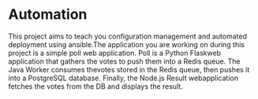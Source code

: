 # Automation
 
This project aims to teach you configuration management and automated deployment using ansible.The application you are working on during this project is a simple poll web application. Poll is a Python Flaskweb application that gathers the votes to push them into a Redis queue. The Java Worker consumes thevotes stored in the Redis queue, then pushes it into a PostgreSQL database. Finally, the Node.js Result webapplication fetches the votes from the DB and displays the result.
